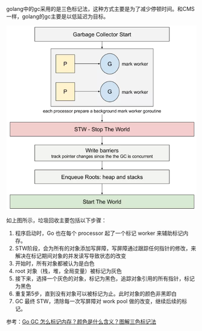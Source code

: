 golang中的gc采用的是三色标记法，这种方式主要是为了减少停顿时间。和CMS一样，golang的gc主要是以低延迟为目标。

![golang-gc](../images/golang-gc.png)

如上图所示，垃圾回收主要包括以下步骤：

1. 程序启动时，Go 也在每个 processor 起了一个标记 worker 来辅助标记内存。
2. STW阶段，会为所有的对象添加写屏障，写屏障通过跟踪任何指针的修改，来解决在标记期间对象的并发读写导致状态的改变
3. 开始时，所有对象都被认为是白色
4. root 对象（栈，堆，全局变量）被标记为灰色
5. 接下来，选择一个灰色的对象，标记为黑色，追踪对象引用的所有指针，标记为黑色
6. 重复第5步，直到没有对象可以被标记为止。此时对象的颜色非黑即白
7. GC 最终 STW，清除每一次写屏障对 work pool 做的改变，继续后续的标记。

参考：[Go GC 怎么标记内存？颜色是什么含义？图解三色标记法](https://mp.weixin.qq.com/s?__biz=MzAxMTA4Njc0OQ==&mid=2651440436&idx=1&sn=4c45ca5c87e8a16e799472b70a714cca&chksm=80bb1bc6b7cc92d0ac0e33c10537f5f81ac44d958c44f01e9b752d2c82aa1d87172b2929f9d6&mpshare=1&scene=23&srcid=0709d04AYUbWEiPisr1PYdFM&sharer_sharetime=1594269707150&sharer_shareid=8b6cce4aa7804cb52b9e5a9c08be2cf4%23rd)